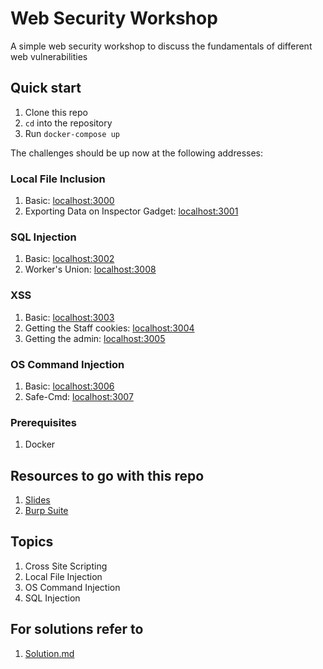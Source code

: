 # Web Security Workshop

A simple web security workshop to discuss the fundamentals of different web vulnerabilities

## Quick start

1. Clone this repo
2. `cd` into the repository
3. Run `docker-compose up`

The challenges should be up now at the following addresses:

### Local File Inclusion

1. Basic: [localhost:3000](http://localhost:3000)
2. Exporting Data on Inspector Gadget: [localhost:3001](http://localhost:3001)

### SQL Injection

1. Basic: [localhost:3002](http://localhost:3002)
2. Worker's Union: [localhost:3008](http://localhost:3008)

### XSS

1. Basic: [localhost:3003](http://localhost:3003)
2. Getting the Staff cookies: [localhost:3004](http://localhost:3004)
3. Getting the admin: [localhost:3005](http://localhost:3005)

### OS Command Injection

1. Basic: [localhost:3006](http://localhost:3006)
2. Safe-Cmd: [localhost:3007](http://localhost:3007)

### Prerequisites

1. Docker

## Resources to go with this repo

1. [Slides](https://docs.google.com/presentation/d/1UPGcYDWp6uiNuUGu4hBT3HpPvk9D6AZf/edit#slide=id.g16d2f071288_0_1)
2. [Burp Suite](https://portswigger.net/burp)

## Topics

1. Cross Site Scripting
2. Local File Injection
3. OS Command Injection
4. SQL Injection

## For solutions refer to

1. [Solution.md](./Solution.md)
